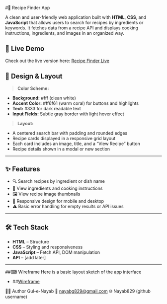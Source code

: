 #🥘 Recipe Finder App

A clean and user-friendly web application built with **HTML**, **CSS**, and **JavaScript** that allows users to search for recipes by ingredients or keywords. It fetches data from a recipe API and displays cooking instructions, ingredients, and images in an organized way.

## 🚀 Live Demo

Check out the live version here: [Recipe Finder Live](https://myrecipefinderapp.netlify.app/)

## 🎨 Design & Layout

> **Color Scheme:**
- **Background:** #fff (clean white)
- **Accent Color:** #ff6f61 (warm coral) for buttons and highlights
- **Text:** #333 for dark readable text
- **Input Fields:** Subtle gray border with light hover effect

> **Layout:**
- A centered search bar with padding and rounded edges
- Recipe cards displayed in a responsive grid layout
- Each card includes an image, title, and a “View Recipe” button
- Recipe details shown in a modal or new section

---

## ✨ Features

- 🔍 Search recipes by ingredient or dish name
- 📄 View ingredients and cooking instructions
- 🖼️ View recipe image thumbnails
- 📱 Responsive design for mobile and desktop
- ⚠️ Basic error handling for empty results or API issues

---

## 🛠 Tech Stack

- **HTML** – Structure
- **CSS** – Styling and responsiveness
- **JavaScript** – Fetch API, DOM manipulation
- **API** – [add later]

---
##⌨ Wireframe
Here is a basic layout sketch of the app interface
- ##[Wireframe](./wireframes/recipe-finder-wireframe.png)

🙋‍♀️ Author
Gul-e-Nayab
📧 nayabg829@gmail.com
🌐 Nayab829 (github username)

